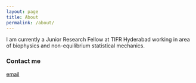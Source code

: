 ```yaml
---
layout: page
title: About
permalink: /about/
---
```

I am currently a Junior Research Fellow at TIFR Hyderabad working in area of biophysics and non-equilibrium statistical mechanics. 

### Contact me

[email](mailto:riyav9658@gmail.com)
